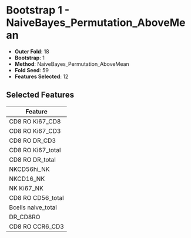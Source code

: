 # Bootstrap 1 - NaiveBayes_Permutation_AboveMean

- **Outer Fold**: 18
- **Bootstrap**: 1
- **Method**: NaiveBayes_Permutation_AboveMean
- **Fold Seed**: 59
- **Features Selected**: 12

## Selected Features

| Feature |
|---------|
| CD8 RO Ki67_CD8 |
| CD8  RO Ki67_CD3 |
| CD8 RO DR_CD3 |
| CD8 RO Ki67_total |
| CD8 RO DR_total |
| NKCD56hi_NK |
| NKCD16_NK |
| NK Ki67_NK |
| CD8 RO CD56_total |
| Bcells naive_total |
| DR_CD8RO |
| CD8 RO CCR6_CD3 |
